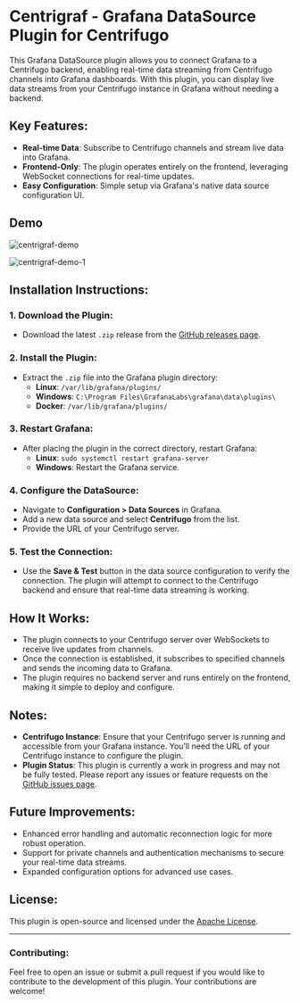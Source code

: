 # Centrigraf - Grafana DataSource Plugin for Centrifugo

This Grafana DataSource plugin allows you to connect Grafana to a Centrifugo backend, enabling real-time data streaming from Centrifugo channels into Grafana dashboards. With this plugin, you can display live data streams from your Centrifugo instance in Grafana without needing a backend.

## Key Features:
- **Real-time Data**: Subscribe to Centrifugo channels and stream live data into Grafana.
- **Frontend-Only**: The plugin operates entirely on the frontend, leveraging WebSocket connections for real-time updates.
- **Easy Configuration**: Simple setup via Grafana's native data source configuration UI.

## Demo

![centrigraf-demo](https://github.com/user-attachments/assets/a44e95f4-da89-4561-ac8c-e93947eaefbf)

![centrigraf-demo-1](https://github.com/user-attachments/assets/3217dfc7-fd06-4242-9e37-6074f8bb6bdf)

## Installation Instructions:

### 1. Download the Plugin:
- Download the latest `.zip` release from the [GitHub releases page](https://github.com/afxcode/afauzx-centrigraf-datasource/releases).

### 2. Install the Plugin:
- Extract the `.zip` file into the Grafana plugin directory:
    - **Linux**: `/var/lib/grafana/plugins/`
    - **Windows**: `C:\Program Files\GrafanaLabs\grafana\data\plugins\`
    - **Docker**: `/var/lib/grafana/plugins/`

### 3. Restart Grafana:
- After placing the plugin in the correct directory, restart Grafana:
    - **Linux**: `sudo systemctl restart grafana-server`
    - **Windows**: Restart the Grafana service.

### 4. Configure the DataSource:
- Navigate to **Configuration > Data Sources** in Grafana.
- Add a new data source and select **Centrifugo** from the list.
- Provide the URL of your Centrifugo server.

### 5. Test the Connection:
- Use the **Save & Test** button in the data source configuration to verify the connection. The plugin will attempt to connect to the Centrifugo backend and ensure that real-time data streaming is working.

## How It Works:
- The plugin connects to your Centrifugo server over WebSockets to receive live updates from channels.
- Once the connection is established, it subscribes to specified channels and sends the incoming data to Grafana.
- The plugin requires no backend server and runs entirely on the frontend, making it simple to deploy and configure.

## Notes:
- **Centrifugo Instance**: Ensure that your Centrifugo server is running and accessible from your Grafana instance. You’ll need the URL of your Centrifugo instance to configure the plugin.
- **Plugin Status**: This plugin is currently a work in progress and may not be fully tested. Please report any issues or feature requests on the [GitHub issues page](https://github.com/yourusername/your-repo/issues).

## Future Improvements:
- Enhanced error handling and automatic reconnection logic for more robust operation.
- Support for private channels and authentication mechanisms to secure your real-time data streams.
- Expanded configuration options for advanced use cases.

## License:
This plugin is open-source and licensed under the [Apache License](LICENSE).

---

### Contributing:
Feel free to open an issue or submit a pull request if you would like to contribute to the development of this plugin. Your contributions are welcome!

